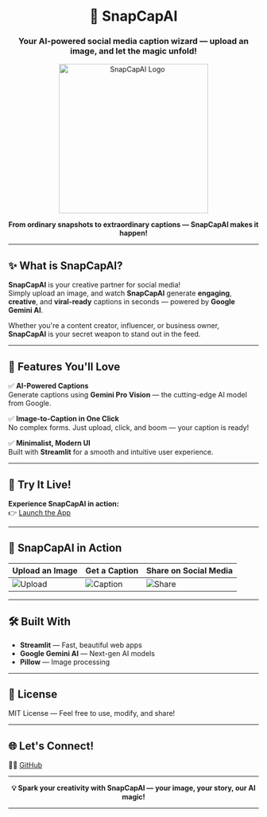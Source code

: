 <h1 align="center">📸 SnapCapAI</h1>
<h3 align="center">Your AI-powered social media caption wizard — upload an image, and let the magic unfold!</h3>

<p align="center">
  <img src="https://i.postimg.cc/hvWBhFWX/Chat-GPT-Image-May-25-2025-09-18-15-AM.png" alt="SnapCapAI Logo" width="300"/>
</p>

<p align="center">
  <b>From ordinary snapshots to extraordinary captions — SnapCapAI makes it happen!</b>
</p>

---

## ✨ What is SnapCapAI?

**SnapCapAI** is your creative partner for social media!  
Simply upload an image, and watch **SnapCapAI** generate **engaging**, **creative**, and **viral-ready** captions in seconds — powered by **Google Gemini AI**.  

Whether you're a content creator, influencer, or business owner, **SnapCapAI** is your secret weapon to stand out in the feed.

---

## 🌟 Features You'll Love

✅ **AI-Powered Captions**  
Generate captions using **Gemini Pro Vision** — the cutting-edge AI model from Google.

✅ **Image-to-Caption in One Click**  
No complex forms. Just upload, click, and boom — your caption is ready!


✅ **Minimalist, Modern UI**  
Built with **Streamlit** for a smooth and intuitive user experience.


---

## 🚀 Try It Live!

**Experience SnapCapAI in action:**  
👉 [Launch the App](https:/snapcapai.streamlit.app)  

---



## 📸 SnapCapAI in Action

| Upload an Image                           | Get a Caption                               | Share on Social Media                   |
| ----------------------------------------- | ------------------------------------------- | --------------------------------------- |
| ![Upload](https://i.postimg.cc/VvwzhpRP/Screenshot-2025-0525-125559.jpg) | ![Caption](https://i.postimg.cc/J7sgwPF9/Screenshot-2025-0525-125628.jpg) | ![Share](https://i.postimg.cc/j563dFzX/Screenshot-20250525-131620.jpg) |

---

## 🛠️ Built With

* **Streamlit** — Fast, beautiful web apps
* **Google Gemini AI** — Next-gen AI models
* **Pillow** — Image processing

---

## 📄 License

MIT License — Feel free to use, modify, and share!

---

## 🌐 Let's Connect!

👨‍💻 [GitHub](https://github.com/Tirthaboss)
<!--💼 [LinkedIn](https://linkedin.com/in/your-profile)
🐦 [Twitter](https://twitter.com/your-profile)-->

---

<p align="center">
  <b>💡 Spark your creativity with SnapCapAI — your image, your story, our AI magic!</b>
</p>


---
